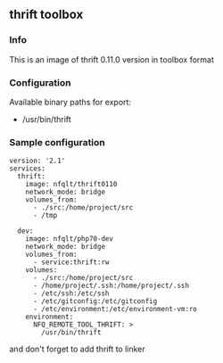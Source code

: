 ## thrift toolbox

### Info
This is an image of thrift 0.11.0 version in toolbox format


### Configuration
Available binary paths for export:

- /usr/bin/thrift


### Sample configuration
```
version: '2.1'
services:
  thrift:
    image: nfqlt/thrift0110
    network_mode: bridge
    volumes_from:
      - ./src:/home/project/src
      - /tmp

  dev:
    image: nfqlt/php70-dev
    network_mode: bridge
    volumes_from:
      - service:thrift:rw
    volumes:
      - ./src:/home/project/src
      - /home/project/.ssh:/home/project/.ssh
      - /etc/ssh:/etc/ssh
      - /etc/gitconfig:/etc/gitconfig
      - /etc/environment:/etc/environment-vm:ro
    environment:
      NFQ_REMOTE_TOOL_THRIFT: >
        /usr/bin/thrift
```

and don't forget to add thrift to linker

